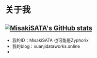 # 关于我
[![MisakiSATA's GitHub stats](https://github-readme-stats.vercel.app/api?username=MisakiSATA)](https://github.com/MisakiSATA/github-readme-stats)
---
* 我的ID：MisakiSATA  也可能是Zyphorix
* 我的blog：xuanjidataworks.online
* 
